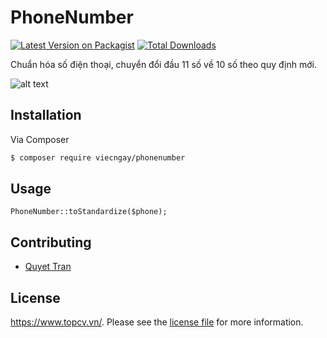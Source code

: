 # PhoneNumber

[![Latest Version on Packagist][ico-version]][link-packagist]
[![Total Downloads][ico-downloads]][link-downloads]


Chuẩn hóa số điện thoại, chuyển đổi đầu 11 số về 10 số theo quy định mới.

![alt text](https://i.lensdump.com/i/W2qTum.png "Hehe")

## Installation

Via Composer

``` bash
$ composer require viecngay/phonenumber
```

## Usage

```
PhoneNumber::toStandardize($phone);
```



## Contributing

- [Quyet Tran][link-author]

## License

https://www.topcv.vn/. Please see the [license file](license.md) for more information.

[ico-version]: https://img.shields.io/packagist/v/viecngay/phonenumber.svg?style=flat-square
[ico-downloads]: https://img.shields.io/packagist/dt/viecngay/phonenumber.svg?style=flat-square
[ico-travis]: https://img.shields.io/travis/viecngay/phonenumber/master.svg?style=flat-square
[ico-styleci]: https://styleci.io/repos/12345678/shield

[link-packagist]: https://packagist.org/packages/viecngay/phonenumber
[link-downloads]: https://packagist.org/packages/viecngay/phonenumber
[link-travis]: https://travis-ci.org/viecngay/phonenumber
[link-styleci]: https://styleci.io/repos/12345678
[link-author]: https://github.com/viecngay
[link-contributors]: ../../contributors
